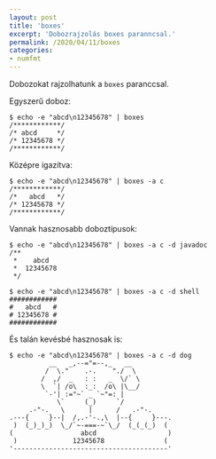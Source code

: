 ```yaml
---
layout: post
title: 'boxes'
excerpt: 'Dobozrajzolás boxes paranncsal.'
permalink: /2020/04/11/boxes
categories:
- numfmt
---
```

Dobozokat rajzolhatunk a `boxes` paranccsal.

Egyszerű doboz:

```
$ echo -e "abcd\n12345678" | boxes
/************/
/* abcd     */
/* 12345678 */
/************/
```

Középre igazítva:

```
$ echo -e "abcd\n12345678" | boxes -a c
/************/
/*   abcd   */
/* 12345678 */
/************/
```

Vannak hasznosabb doboztípusok:

```
$ echo -e "abcd\n12345678" | boxes -a c -d javadoc
/**
 *    abcd
 *  12345678
 */
```

```
$ echo -e "abcd\n12345678" | boxes -a c -d shell
############
#   abcd   #
# 12345678 #
############
```

És talán kevésbé hasznosak is:


```
$ echo -e "abcd\n12345678" | boxes -a c -d dog
          __   _,--="=--,_   __
         /  \."    .-.    "./  \
        /  ,/  _   : :   _  \/` \
        \  `| /o\  :_:  /o\ |\__/
         `-'| :="~` _ `~"=: |
            \`     (_)     `/
     .-"-.   \      |      /   .-"-.
.---{     }--|  /,.-'-.,\  |--{     }---.
 )  (_)_)_)  \_/`~-===-~`\_/  (_(_(_)  (
(                 abcd                  )
 )              12345678               (
'---------------------------------------'
```
